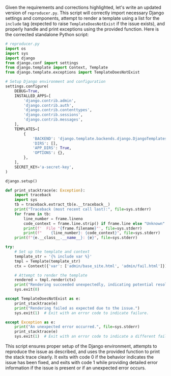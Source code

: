 Given the requirements and corrections highlighted, let's write an updated version of `reproducer.py`. This script will correctly import necessary Django settings and components, attempt to render a template using a list for the `include` tag (expected to raise `TemplateDoesNotExist` if the issue exists), and properly handle and print exceptions using the provided function. Here is the corrected standalone Python script:

```python
# reproducer.py
import os
import sys
import django
from django.conf import settings
from django.template import Context, Template
from django.template.exceptions import TemplateDoesNotExist

# Setup Django environment and configuration
settings.configure(
    DEBUG=True,
    INSTALLED_APPS=[
        'django.contrib.admin',
        'django.contrib.auth',
        'django.contrib.contenttypes',
        'django.contrib.sessions',
        'django.contrib.messages',
    ],
    TEMPLATES=[
        {
            'BACKEND': 'django.template.backends.django.DjangoTemplates',
            'DIRS': [],
            'APP_DIRS': True,
            'OPTIONS': {},
        },
    ],
    SECRET_KEY='a-secret-key',
)

django.setup()

def print_stacktrace(e: Exception):
    import traceback
    import sys
    tb = traceback.extract_tb(e.__traceback__)
    print("Traceback (most recent call last):", file=sys.stderr)
    for frame in tb:
        line_number = frame.lineno
        code_context = frame.line.strip() if frame.line else "Unknown"
        print(f'  File "{frame.filename}"', file=sys.stderr)
        print(f"    {line_number}: {code_context}", file=sys.stderr)
    print(f"{e.__class__.__name__}: {e}", file=sys.stderr)

try:
    # Set up the template and context
    template_str = '{% include var %}'
    tmpl = Template(template_str)
    ctx = Context({'var': ['admin/base_site.html', 'admin/fail.html']})

    # Attempt to render the template
    rendered = tmpl.render(ctx)
    print("Rendering succeeded unexpectedly, indicating potential resolution.")
    sys.exit(0)

except TemplateDoesNotExist as e:
    print_stacktrace(e)
    print("Rendering failed as expected due to the issue.")
    sys.exit(1)  # Exit with an error code to indicate failure.

except Exception as e:
    print("An unexpected error occurred.", file=sys.stderr)
    print_stacktrace(e)
    sys.exit(1)  # Exit with an error code to indicate a different failure.
```

This script ensures proper setup of the Django environment, attempts to reproduce the issue as described, and uses the provided function to print the stack trace clearly. It exits with code 0 if the behavior indicates the issue has been fixed, and exits with code 1 while providing detailed error information if the issue is present or if an unexpected error occurs.